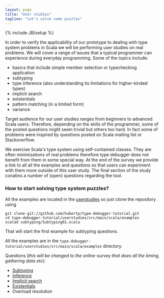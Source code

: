 ```yaml
---
layout: page
title: "User studies"
tagline: "Let's solve some puzzles"
---
```

{% include JB/setup %}

In order to verify the applicability of our prototype to dealing with type system problems in Scala we will be performing user studies on real problems. We will cover a range of issues that a typical programmer can experience during everyday programming. Some of the topics include:

- basics that include simple member selection or typechecking application
- subtyping
- type inference (also understanding its limitations for higher-kinded types)
- implicit search
- existentials
- pattern matching (in a limited form)
- variance

Target audience for our user studies ranges from beginners to advanced Scala users. Therefore, depending on the skills of the programmer, some of the posted questions might seem trivial but others too hard. In fact some of problems were inspired by questions posted on Scala mailing list or Stackoverflow.

<!--
In order to be objective all users will be randomly selected to one of the three groups
- cannot use type debugger
- can use type debugger without using additional helpers in the tool
- can use type debugger and its helpers
-->


We exercise Scala's type system using self-contained classes. They are often minimizations of real problems therefore type debugger does not benefit from them in some special way. At the end of the survey we provide a link to all all the examples and questions so that users can experiment with them more outside of this user study. 
The final section of the study conatins a number of (open) questions regarding the tool.

### How to start solving type system puzzles?

All the examples are located in the [userstudies][examplesSource] so just clone the repository using 

    git clone git://github.com/hubertp/type-debugger-tutorial.git
    cd type-debugger-tutorial/userstudies/src/main/scala/examples
    scalad subtyping/Subtyping01.scala

That will start the first example for subtyping questions.

All the examples are in the `type-debugger-tutorial/userstudies/src/main/scala/examples` directory. 

Questions (*this will be changed to the online-survey that does all the timing, gathering data etc*):

 - [Subtyping](us-subtyping.html)
 - [Inference](us-inference.html)
 - [Implicit search](us-implicits.html)
 - [Existentials](us-existentials.html)
 - Overload resolution


[examplesSource]: https://github.com/hubertp/type-debugger-tutorial/userstudies

